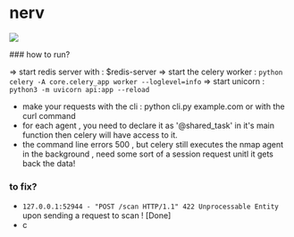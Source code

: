 # nerv

<p>
<img src="https://github-production-user-asset-6210df.s3.amazonaws.com/76063719/412504357-bebd9448-6ab5-4541-8db6-38ba8b740320.png" align='center' >
</p>
### how to run?

=> start redis server with : $redis-server
=> start the celery worker : `python celery -A core.celery_app worker --loglevel=info`
=> start unicorn : `python3 -m uvicorn api:app --reload`

- make your requests with the cli : python cli.py example.com
or with the curl command
- for each agent , you need to declare it as '@shared_task' in it's main function then celery will have access to it.
- the command line errors 500 , but celery still executes the nmap agent in the background , need some sort of a session request  unitl it gets back the data!






### to fix?

- `127.0.0.1:52944 - "POST /scan HTTP/1.1" 422 Unprocessable Entity` upon sending a request to scan ! [Done]
- c
